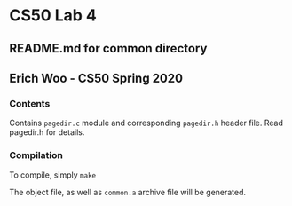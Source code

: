 # CS50 Lab 4
## README.md for common directory
## Erich Woo - CS50 Spring 2020

### Contents

Contains `pagedir.c` module and corresponding `pagedir.h` header file. Read pagedir.h for details.

### Compilation

To compile, simply `make`

The object file, as well as `common.a` archive file will be generated.
